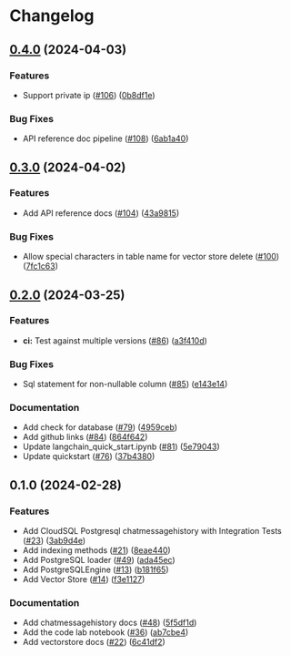 # Changelog

## [0.4.0](https://github.com/googleapis/langchain-google-cloud-sql-pg-python/compare/v0.3.0...v0.4.0) (2024-04-03)


### Features

* Support private ip ([#106](https://github.com/googleapis/langchain-google-cloud-sql-pg-python/issues/106)) ([0b8df1e](https://github.com/googleapis/langchain-google-cloud-sql-pg-python/commit/0b8df1ebd803d5d648396291788f6cede538a042))


### Bug Fixes

* API reference doc pipeline ([#108](https://github.com/googleapis/langchain-google-cloud-sql-pg-python/issues/108)) ([6ab1a40](https://github.com/googleapis/langchain-google-cloud-sql-pg-python/commit/6ab1a409193ba49a85879b02f0234990f22c249f))

## [0.3.0](https://github.com/googleapis/langchain-google-cloud-sql-pg-python/compare/v0.2.0...v0.3.0) (2024-04-02)


### Features

* Add API reference docs ([#104](https://github.com/googleapis/langchain-google-cloud-sql-pg-python/issues/104)) ([43a9815](https://github.com/googleapis/langchain-google-cloud-sql-pg-python/commit/43a98157813ed40308f032ae85fb22962ca0311c))


### Bug Fixes

* Allow special characters in table name for vector store delete  ([#100](https://github.com/googleapis/langchain-google-cloud-sql-pg-python/issues/100)) ([7fc1c63](https://github.com/googleapis/langchain-google-cloud-sql-pg-python/commit/7fc1c635eee51864b70ad1fcfcec515cbf6ebea8))

## [0.2.0](https://github.com/googleapis/langchain-google-cloud-sql-pg-python/compare/v0.1.0...v0.2.0) (2024-03-25)


### Features

* **ci:** Test against multiple versions ([#86](https://github.com/googleapis/langchain-google-cloud-sql-pg-python/issues/86)) ([a3f410d](https://github.com/googleapis/langchain-google-cloud-sql-pg-python/commit/a3f410d1bfda87aa3904d153140937c8e2a415f2))


### Bug Fixes

* Sql statement for non-nullable column ([#85](https://github.com/googleapis/langchain-google-cloud-sql-pg-python/issues/85)) ([e143e14](https://github.com/googleapis/langchain-google-cloud-sql-pg-python/commit/e143e14cc8ea12399be81c49f579a6c9872119ea))


### Documentation

* Add check for database ([#79](https://github.com/googleapis/langchain-google-cloud-sql-pg-python/issues/79)) ([4959ceb](https://github.com/googleapis/langchain-google-cloud-sql-pg-python/commit/4959ceb78aae27c8b5d48168ec096b8cd01b6e82))
* Add github links ([#84](https://github.com/googleapis/langchain-google-cloud-sql-pg-python/issues/84)) ([864f642](https://github.com/googleapis/langchain-google-cloud-sql-pg-python/commit/864f642c19b3409acffaea7c6479791b12dd059c))
* Update langchain_quick_start.ipynb ([#81](https://github.com/googleapis/langchain-google-cloud-sql-pg-python/issues/81)) ([5e79043](https://github.com/googleapis/langchain-google-cloud-sql-pg-python/commit/5e790436073b8c6e37be905a6215dc9ea5602adc))
* Update quickstart ([#76](https://github.com/googleapis/langchain-google-cloud-sql-pg-python/issues/76)) ([37b4380](https://github.com/googleapis/langchain-google-cloud-sql-pg-python/commit/37b4380871f50dc30274539d0f8a65664d023d35))

## 0.1.0 (2024-02-28)


### Features

* Add CloudSQL Postgresql chatmessagehistory with Integration Tests ([#23](https://github.com/googleapis/langchain-google-cloud-sql-pg-python/issues/23)) ([3ab9d4e](https://github.com/googleapis/langchain-google-cloud-sql-pg-python/commit/3ab9d4eeeb7fd99c4693ee697fb31a2ad9343872))
* Add indexing methods ([#21](https://github.com/googleapis/langchain-google-cloud-sql-pg-python/issues/21)) ([8eae440](https://github.com/googleapis/langchain-google-cloud-sql-pg-python/commit/8eae4406e41f234ef3c6a24621926c3f5c4555cb))
* Add PostgreSQL loader ([#49](https://github.com/googleapis/langchain-google-cloud-sql-pg-python/issues/49)) ([ada45ec](https://github.com/googleapis/langchain-google-cloud-sql-pg-python/commit/ada45ec3089254966e444d11c5c22f73b881d03b))
* Add PostgreSQLEngine ([#13](https://github.com/googleapis/langchain-google-cloud-sql-pg-python/issues/13)) ([b181f65](https://github.com/googleapis/langchain-google-cloud-sql-pg-python/commit/b181f658c2e769c74aefc6a53f587ca4a75682db))
* Add Vector Store ([#14](https://github.com/googleapis/langchain-google-cloud-sql-pg-python/issues/14)) ([f3e1127](https://github.com/googleapis/langchain-google-cloud-sql-pg-python/commit/f3e11276a69bf239d852e494eede37ed86b1b361))


### Documentation

* Add chatmessagehistory docs ([#48](https://github.com/googleapis/langchain-google-cloud-sql-pg-python/issues/48)) ([5f5df1d](https://github.com/googleapis/langchain-google-cloud-sql-pg-python/commit/5f5df1d0790dd0a90110a1c765a4f445c083267a))
* Add the code lab notebook ([#36](https://github.com/googleapis/langchain-google-cloud-sql-pg-python/issues/36)) ([ab7cbe4](https://github.com/googleapis/langchain-google-cloud-sql-pg-python/commit/ab7cbe4d0554a2a80a32e7feb7b4fc5c773ee379))
* Add vectorstore docs ([#22](https://github.com/googleapis/langchain-google-cloud-sql-pg-python/issues/22)) ([6c41df2](https://github.com/googleapis/langchain-google-cloud-sql-pg-python/commit/6c41df2f51c7b185d8d1b53ad6b12e42f32de224))
